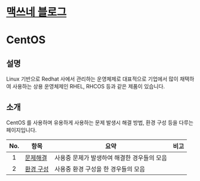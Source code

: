 <style type="text/css">
  @import url("/css/style-header.css");
</style>

# [맥쓰네 블로그](/ "https://home-max.github.io")

# CentOS
## 설명
Linux 기반으로 Redhat 사에서 관리하는 운영체제로 대표적으로 기업에서 많이 채택하여 사용하는 상용 운영체제인 RHEL, RHCOS 등과 같은 제품이 있습니다.

## 소개
CentOS 를 사용하며 유용하게 사용하는 문제 발생시 해결 방법, 환경 구성 등을 다루는 페이지입니다.


| No. | 항목 | 요약 | 비고 |
| :---: | --- | --- | --- |
| 1 | [문제해결](./trouble_shooting "https://home-max.github.io/operating_systems/centos/trouble_shooting") | 사용중 문제가 발생하여 해결한 경우들의 모음 | |
| 2 | [환경 구성](./configuration "https://home-max.github.io/operating_systems/centos/configuration") | 사용중 환경 구성을 한 경우들의 모음 | |